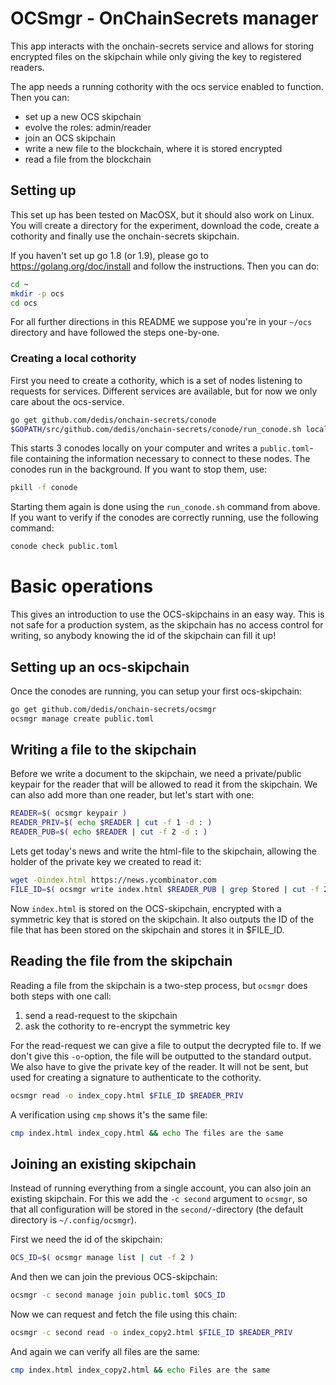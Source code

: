 # OCSmgr - OnChainSecrets manager

This app interacts with the onchain-secrets service and allows for storing encrypted
files on the skipchain while only giving the key to registered readers.

The app needs a running cothority with the ocs service enabled to function.
Then you can:

- set up a new OCS skipchain
- evolve the roles: admin/reader
- join an OCS skipchain
- write a new file to the blockchain, where it is stored encrypted
- read a file from the blockchain

## Setting up

This set up has been tested on MacOSX, but it should also work on Linux. You
will create a directory for the experiment, download the code, create a
cothority and finally use the onchain-secrets skipchain.

If you haven't set up go 1.8 (or 1.9), please go to https://golang.org/doc/install and
follow the instructions. Then you can do:

```bash
cd ~
mkdir -p ocs
cd ocs
```

For all further directions in this README we suppose you're in your `~/ocs`
directory and have followed the steps one-by-one.

### Creating a local cothority

First you need to create a cothority, which is a set of nodes listening to requests
for services. Different services are available, but for now we only care about
the ocs-service.

```bash
go get github.com/dedis/onchain-secrets/conode
$GOPATH/src/github.com/dedis/onchain-secrets/conode/run_conode.sh local 3
```

This starts 3 conodes locally on your computer and writes a `public.toml`-file
containing the information necessary to connect to these nodes. The conodes
run in the background. If you want to stop them, use:

```bash
pkill -f conode
```

Starting them again is done using the `run_conode.sh` command from above. If
you want to verify if the conodes are correctly running, use the following
command:

```bash
conode check public.toml
```

# Basic operations

This gives an introduction to use the OCS-skipchains in an easy way. This
is not safe for a production system, as the skipchain has no access control
for writing, so anybody knowing the id of the skipchain can fill it up!

## Setting up an ocs-skipchain

Once the conodes are running, you can setup your first ocs-skipchain:

```bash
go get github.com/dedis/onchain-secrets/ocsmgr
ocsmgr manage create public.toml
```

## Writing a file to the skipchain

Before we write a document to the skipchain, we need a private/public
keypair for the reader that will be allowed to read it from the skipchain.
We can also add more than one reader, but let's start with one:

```bash
READER=$( ocsmgr keypair )
READER_PRIV=$( echo $READER | cut -f 1 -d : )
READER_PUB=$( echo $READER | cut -f 2 -d : )
```

Lets get today's news and write the html-file to the skipchain, allowing
the holder of the private key we created to read it:

```bash
wget -Oindex.html https://news.ycombinator.com
FILE_ID=$( ocsmgr write index.html $READER_PUB | grep Stored | cut -f 2 )
```

Now `index.html` is stored on the OCS-skipchain, encrypted with a symmetric key that
is stored on the skipchain. It also outputs the ID of the file that has been
stored on the skipchain and stores it in $FILE_ID.

## Reading the file from the skipchain

Reading a file from the skipchain is a two-step process, but `ocsmgr`
does both steps with one call:

1. send a read-request to the skipchain
2. ask the cothority to re-encrypt the symmetric key

For the read-request we can give a file to output the decrypted file to.
If we don't give this `-o`-option, the file will be outputted to the
standard output. We also have to give the private key of the reader.
It will not be sent, but used for creating a signature to authenticate
to the cothority.

```bash
ocsmgr read -o index_copy.html $FILE_ID $READER_PRIV
```

A verification using `cmp` shows it's the same file:

```bash
cmp index.html index_copy.html && echo The files are the same
```

## Joining an existing skipchain

Instead of running everything from a single account, you can also join an
existing skipchain. For this we add the `-c second` argument to `ocsmgr`, so
that all configuration will be stored in the `second/`-directory (the default
directory is `~/.config/ocsmgr`).

First we need the id of the skipchain:

```bash
OCS_ID=$( ocsmgr manage list | cut -f 2 )
```

And then we can join the previous OCS-skipchain:

```bash
ocsmgr -c second manage join public.toml $OCS_ID
```

Now we can request and fetch the file using this chain:

```bash
ocsmgr -c second read -o index_copy2.html $FILE_ID $READER_PRIV
```

And again we can verify all files are the same:

```bash
cmp index.html index_copy2.html && echo Files are the same
```
